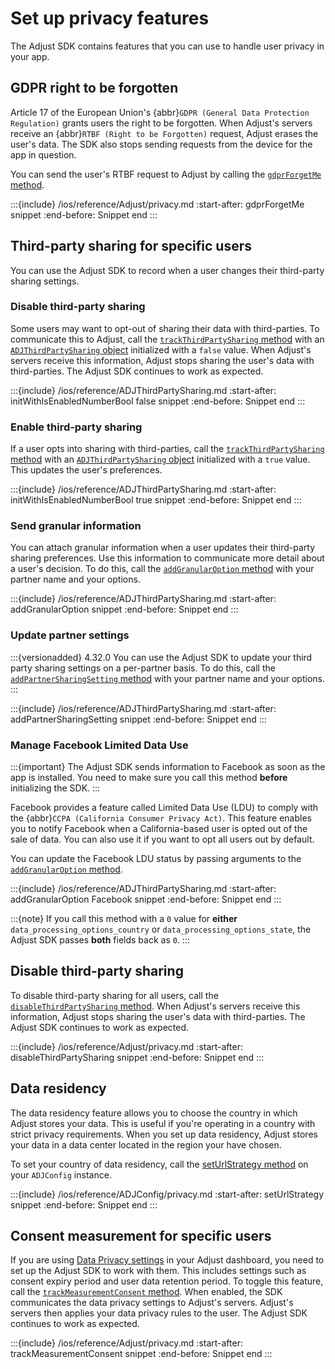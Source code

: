 # Set up privacy features

The Adjust SDK contains features that you can use to handle user privacy in your app.

## GDPR right to be forgotten

Article 17 of the European Union's {abbr}`GDPR (General Data Protection Regulation)` grants users the right to be forgotten. When Adjust's servers receive an {abbr}`RTBF (Right to be Forgotten)` request, Adjust erases the user's data. The SDK also stops sending requests from the device for the app in question.

You can send the user's RTBF request to Adjust by calling the [`gdprForgetMe` method](#ios-gdprforgetme-invocation).

:::{include} /ios/reference/Adjust/privacy.md
:start-after: gdprForgetMe snippet
:end-before: Snippet end
:::

## Third-party sharing for specific users

You can use the Adjust SDK to record when a user changes their third-party sharing settings.

### Disable third-party sharing

Some users may want to opt-out of sharing their data with third-parties. To communicate this to Adjust, call the [`trackThirdPartySharing` method](#ios-trackthirdpartysharing-invocation) with an [`ADJThirdPartySharing` object](/ios/reference/ADJThirdPartySharing) initialized with a `false` value. When Adjust's servers receive this information, Adjust stops sharing the user's data with third-parties. The Adjust SDK continues to work as expected.

:::{include} /ios/reference/ADJThirdPartySharing.md
:start-after: initWithIsEnabledNumberBool false snippet
:end-before: Snippet end
:::

### Enable third-party sharing

If a user opts into sharing with third-parties, call the [`trackThirdPartySharing` method](#ios-trackthirdpartysharing-invocation) with an [`ADJThirdPartySharing` object](/ios/reference/ADJThirdPartySharing) initialized with a `true` value. This updates the user's preferences.

:::{include} /ios/reference/ADJThirdPartySharing.md
:start-after: initWithIsEnabledNumberBool true snippet
:end-before: Snippet end
:::

### Send granular information

You can attach granular information when a user updates their third-party sharing preferences. Use this information to communicate more detail about a user's decision. To do this, call the [`addGranularOption` method](#ios-addgranularoption-invocation) with your partner name and your options.

:::{include} /ios/reference/ADJThirdPartySharing.md
:start-after: addGranularOption snippet
:end-before: Snippet end
:::

### Update partner settings

:::{versionadded} 4.32.0
You can use the Adjust SDK to update your third party sharing settings on a per-partner basis. To do this, call the [`addPartnerSharingSetting` method](#ios-addpartnersharingsetting-invocation) with your partner name and your options.
:::

:::{include} /ios/reference/ADJThirdPartySharing.md
:start-after: addPartnerSharingSetting snippet
:end-before: Snippet end
:::

### Manage Facebook Limited Data Use

:::{important}
The Adjust SDK sends information to Facebook as soon as the app is installed. You need to make sure you call this method **before** initializing the SDK.
:::

Facebook provides a feature called Limited Data Use (LDU) to comply with the {abbr}`CCPA (California Consumer Privacy Act)`. This feature enables you to notify Facebook when a California-based user is opted out of the sale of data. You can also use it if you want to opt all users out by default.

You can update the Facebook LDU status by passing arguments to the [`addGranularOption` method](#ios-addgranularoption-invocation).

:::{include} /ios/reference/ADJThirdPartySharing.md
:start-after: addGranularOption Facebook snippet
:end-before: Snippet end
:::

:::{note}
If you call this method with a `0` value for **either** `data_processing_options_country` or `data_processing_options_state`, the Adjust SDK passes **both** fields back as `0`.
:::

## Disable third-party sharing

To disable third-party sharing for all users, call the [`disableThirdPartySharing` method](#ios-disablethirdpartysharing-invocation). When Adjust's servers receive this information, Adjust stops sharing the user's data with third-parties. The Adjust SDK continues to work as expected.

:::{include} /ios/reference/Adjust/privacy.md
:start-after: disableThirdPartySharing snippet
:end-before: Snippet end
:::

## Data residency

The data residency feature allows you to choose the country in which Adjust stores your data. This is useful if you're operating in a country with strict privacy requirements. When you set up data residency, Adjust stores your data in a data center located in the region your have chosen.

To set your country of data residency, call the [setUrlStrategy method](#ios-seturlstrategy-invocation) on your `ADJConfig` instance.

:::{include} /ios/reference/ADJConfig/privacy.md
:start-after: setUrlStrategy snippet
:end-before: Snippet end
:::

## Consent measurement for specific users

If you are using [Data Privacy settings](https://help.adjust.com/en/article/manage-data-collection-and-retention) in your Adjust dashboard, you need to set up the Adjust SDK to work with them. This includes settings such as consent expiry period and user data retention period. To toggle this feature, call the [`trackMeasurementConsent` method](#ios-trackmeasurementconsent-invocation). When enabled, the SDK communicates the data privacy settings to Adjust's servers. Adjust's servers then applies your data privacy rules to the user. The Adjust SDK continues to work as expected.

:::{include} /ios/reference/Adjust/privacy.md
:start-after: trackMeasurementConsent snippet
:end-before: Snippet end
:::
